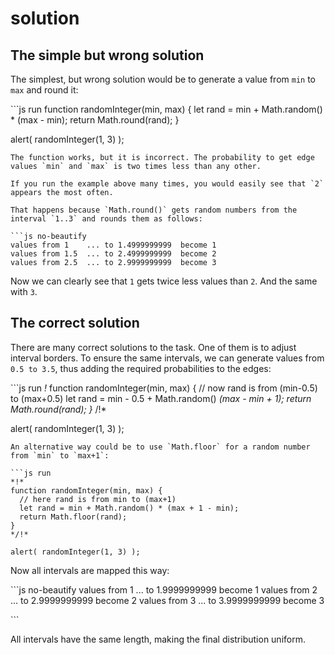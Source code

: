 # solution

## The simple but wrong solution

The simplest, but wrong solution would be to generate a value from `min` to `max` and round it:

\`\`\`js run function randomInteger\(min, max\) { let rand = min + Math.random\(\) \* \(max - min\); return Math.round\(rand\); }

alert\( randomInteger\(1, 3\) \);

```text
The function works, but it is incorrect. The probability to get edge values `min` and `max` is two times less than any other.

If you run the example above many times, you would easily see that `2` appears the most often.

That happens because `Math.round()` gets random numbers from the interval `1..3` and rounds them as follows:

```js no-beautify
values from 1    ... to 1.4999999999  become 1
values from 1.5  ... to 2.4999999999  become 2
values from 2.5  ... to 2.9999999999  become 3
```

Now we can clearly see that `1` gets twice less values than `2`. And the same with `3`.

## The correct solution

There are many correct solutions to the task. One of them is to adjust interval borders. To ensure the same intervals, we can generate values from `0.5 to 3.5`, thus adding the required probabilities to the edges:

\`\`\`js run _!_ function randomInteger\(min, max\) { // now rand is from \(min-0.5\) to \(max+0.5\) let rand = min - 0.5 + Math.random\(\)  _\(max - min + 1\); return Math.round\(rand\); }_ /!\*

alert\( randomInteger\(1, 3\) \);

```text
An alternative way could be to use `Math.floor` for a random number from `min` to `max+1`:

```js run
*!*
function randomInteger(min, max) {
  // here rand is from min to (max+1)
  let rand = min + Math.random() * (max + 1 - min);
  return Math.floor(rand);
}
*/!*

alert( randomInteger(1, 3) );
```

Now all intervals are mapped this way:

\`\`\`js no-beautify values from 1 ... to 1.9999999999 become 1 values from 2 ... to 2.9999999999 become 2 values from 3 ... to 3.9999999999 become 3

\`\`\`

All intervals have the same length, making the final distribution uniform.

